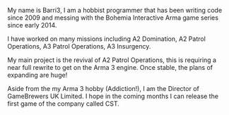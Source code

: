My name is Barri3, I am a hobbist programmer that has been writing
code since 2009 and messing with the Bohemia Interactive Arma game series since early 2014.

I have worked on many missions including A2 Domination, A2 Patrol Operations, A3 Patrol Operations,
A3 Insurgency.

My main project is the revival of A2 Patrol Operations, this is requiring a near full rewrite to get on
the Arma 3 engine. Once stable, the plans of expanding are huge!

Aside from the my Arma 3 hobby (Addiction!), I am the Director of GameBrewers UK Limited. I hope in the coming
months I can release the first game of the company called CST.